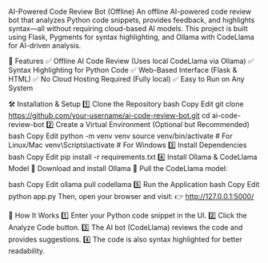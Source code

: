 AI-Powered Code Review Bot (Offline)
An offline AI-powered code review bot that analyzes Python code snippets, provides feedback, and highlights syntax—all without requiring cloud-based AI models. This project is built using Flask, Pygments for syntax highlighting, and Ollama with CodeLlama for AI-driven analysis.

📌 Features
✅ Offline AI Code Review (Uses local CodeLlama via Ollama)
✅ Syntax Highlighting for Python Code
✅ Web-Based Interface (Flask & HTML)
✅ No Cloud Hosting Required (Fully local)
✅ Easy to Run on Any System

🛠️ Installation & Setup
1️⃣ Clone the Repository
bash
Copy
Edit
git clone https://github.com/your-username/ai-code-review-bot.git
cd ai-code-review-bot
2️⃣ Create a Virtual Environment (Optional but Recommended)
bash
Copy
Edit
python -m venv venv
source venv/bin/activate  # For Linux/Mac
venv\Scripts\activate     # For Windows
3️⃣ Install Dependencies
bash
Copy
Edit
pip install -r requirements.txt
4️⃣ Install Ollama & CodeLlama Model
🔹 Download and install Ollama
🔹 Pull the CodeLlama model:

bash
Copy
Edit
ollama pull codellama
5️⃣ Run the Application
bash
Copy
Edit
python app.py
Then, open your browser and visit:
👉 http://127.0.0.1:5000/

🎯 How It Works
1️⃣ Enter your Python code snippet in the UI.
2️⃣ Click the Analyze Code button.
3️⃣ The AI bot (CodeLlama) reviews the code and provides suggestions.
4️⃣ The code is also syntax highlighted for better readability.

